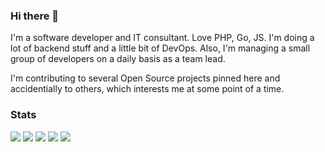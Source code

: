 ### Hi there 👋
I'm a software developer and IT consultant. Love PHP, Go, JS. I'm doing a lot of backend stuff and a little bit of DevOps. Also, I'm managing a small group of developers on a daily basis as a team lead.

I'm contributing to several Open Source projects pinned here and accidentially to others, which interests me at some point of a time.

### Stats
![](https://github-profile-summary-cards.vercel.app/api/cards/profile-details?username=varp&theme=github)
![](https://github-profile-summary-cards.vercel.app/api/cards/repos-per-language?username=varp&theme=github)
![](https://github-profile-summary-cards.vercel.app/api/cards/most-commit-language?username=varp&theme=github)
![](https://github-profile-summary-cards.vercel.app/api/cards/stats?username=varp&theme=github)
![](https://github-profile-summary-cards.vercel.app/api/cards/productive-time?username=varp&theme=github&utcOffset=3)


<!--
**varp/varp** is a ✨ _special_ ✨ repository because its `README.md` (this file) appears on your GitHub profile.

Here are some ideas to get you started:

- 🔭 I’m currently working on ...
- 🌱 I’m currently learning ...
- 👯 I’m looking to collaborate on ...
- 🤔 I’m looking for help with ...
- 💬 Ask me about ...
- 📫 How to reach me: ...
- 😄 Pronouns: ...
- ⚡ Fun fact: ...
-->
